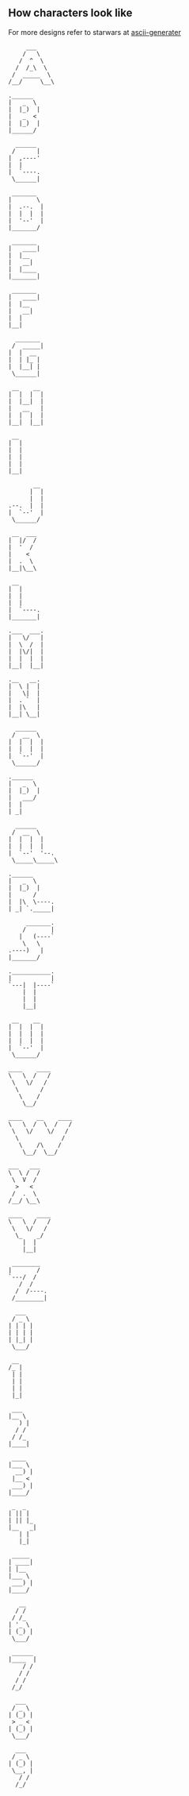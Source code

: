 ## How characters look like

For more designs refer to starwars at [ascii-generater](https://ascii-generator.site/t/)

```
     ___      
    /   \     
   /  ^  \    
  /  /_\  \   
 /  _____  \  
/__/     \__\ 
```
```              
.______   
|   _  \  
|  |_)  | 
|   _  <  
|  |_)  | 
|______/  
```
```          
  ______ 
 /      |
|  ,----'
|  |     
|  `----.
 \______|
```         
```
 _______  
|       \ 
|  .--.  |
|  |  |  |
|  '--'  |
|_______/ 
```
```          
 _______ 
|   ____|
|  |__   
|   __|  
|  |____ 
|_______|
```
```         
 _______ 
|   ____|
|  |__   
|   __|  
|  |     
|__|     
```
```         
  _______ 
 /  _____|
|  |  __  
|  | |_ | 
|  |__| | 
 \______| 
```
```          
 __    __  
|  |  |  | 
|  |__|  | 
|   __   | 
|  |  |  | 
|__|  |__| 
```
```           
 __  
|  | 
|  | 
|  | 
|  | 
|__| 
```
```     
       __  
      |  | 
      |  | 
.--.  |  | 
|  `--'  | 
 \______/  
```
```           
 __  ___ 
|  |/  / 
|  '  /  
|    <   
|  .  \  
|__|\__\ 
```
```         
 __      
|  |     
|  |     
|  |     
|  `----.
|_______|
```
```         
.___  ___. 
|   \/   | 
|  \  /  | 
|  |\/|  | 
|  |  |  | 
|__|  |__| 
```
```           
.__   __. 
|  \ |  | 
|   \|  | 
|  . `  | 
|  |\   | 
|__| \__| 
```
```          
  ______   
 /  __  \  
|  |  |  | 
|  |  |  | 
|  `--'  | 
 \______/  
```
```           
.______   
|   _  \  
|  |_)  | 
|   ___/  
|  |      
| _|      
```
```          
  ______      
 /  __  \     
|  |  |  |    
|  |  |  |    
|  `--'  '--. 
 \_____\_____\
```
```              
.______      
|   _  \     
|  |_)  |    
|      /     
|  |\  \----.
| _| `._____|
```
```             
     _______.
    /       |
   |   (----`
    \   \    
.----)   |   
|_______/    
``` 
```         
.___________.
|           |
`---|  |----`
    |  |     
    |  |     
    |__|     
```
```          
 __    __  
|  |  |  | 
|  |  |  | 
|  |  |  | 
|  `--'  | 
 \______/  
```
```        
____    ____ 
\   \  /   / 
 \   \/   /  
  \      /   
   \    /    
    \__/     
```
```          
____    __    ____ 
\   \  /  \  /   / 
 \   \/    \/   /  
  \            /   
   \    /\    /    
    \__/  \__/     
```
```                
___   ___ 
\  \ /  / 
 \  V  /  
  >   <   
 /  .  \  
/__/ \__\ 
```
```       
____    ____ 
\   \  /   / 
 \   \/   /  
  \_    _/   
    |  |     
    |__|     
```
```          
 ________  
|       /  
`---/  /   
   /  /    
  /  /----.
 /________|
```
```
  ___   
 / _ \  
| | | | 
| | | | 
| |_| | 
 \___/  
 ```
```       
 __  
/_ | 
 | | 
 | | 
 | | 
 |_| 
```
``` 
 ___   
|__ \  
   ) | 
  / /  
 / /_  
|____| 
```
```
 ____   
|___ \  
  __) | 
 |__ <  
 ___) | 
|____/  
```
```     
 _  _    
| || |   
| || |_  
|__   _| 
   | |   
   |_|   
```
```      
 _____  
| ____| 
| |__   
|___ \  
 ___) | 
|____/  
```
```     
   __   
  / /   
 / /_   
| '_ \  
| (_) | 
 \___/  
```
```     
 ______  
|____  | 
    / /  
   / /   
  / /    
 /_/     
```
```      
  ___   
 / _ \  
| (_) | 
 > _ <  
| (_) | 
 \___/  
```
```     
  ___   
 / _ \  
| (_) | 
 \__, | 
   / /  
  /_/   
```
